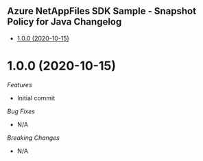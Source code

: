 ## Azure NetAppFiles SDK Sample - Snapshot Policy for Java Changelog

* [1.0.0 (2020-10-15)](#1.0.0 (2020-10-15))

# 1.0.0 (2020-10-15)
*Features*
* Initial commit

*Bug Fixes*
* N/A

*Breaking Changes*
* N/A